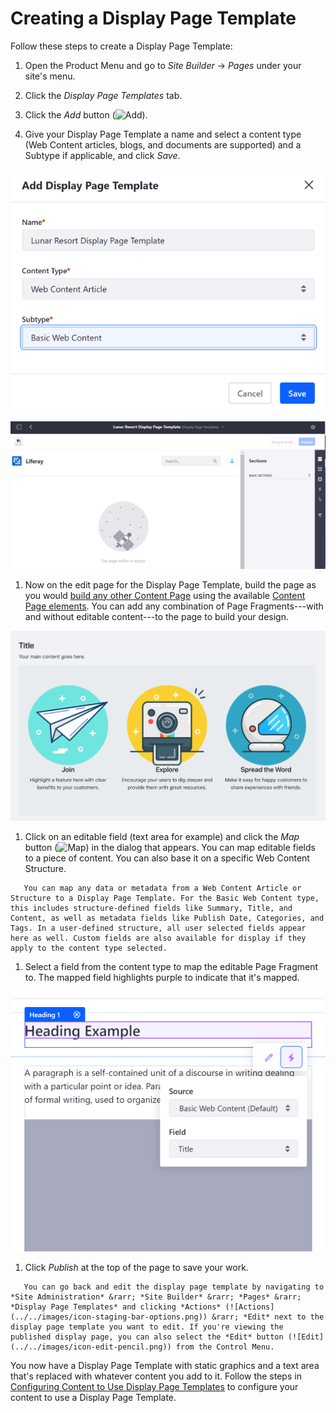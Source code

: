 # Creating a Display Page Template

Follow these steps to create a Display Page Template:

1. Open the Product Menu and go to *Site Builder* &rarr; *Pages* under your site's menu.

1. Click the *Display Page Templates* tab.

1. Click the *Add* button (![Add](../../images/icon-add.png)).

1. Give your Display Page Template a name and select a content type (Web Content articles, blogs, and documents are supported) and a Subtype if applicable, and click *Save*.

  ![Select an Asset type and Subtype.](./creating-a-display-page-template/images/01.png)

  ![The Display Page Template creation interface is the same as a standard Content Page.](./creating-a-display-page-template/images/02.png)

1. Now on the edit page for the Display Page Template, build the page as you would [build any other Content Page](../02-creating-pages/04-building-content-pages.md) using the available [Content Page elements](../02-creating-pages/03-content-page-elements.md). You can add any combination of Page Fragments---with and without editable content---to the page to build your design.

  ![The content structure is mapped to the Page Fragments of the Display Page Template.](./creating-a-display-page-template/images/03.png)

1. Click on an editable field (text area for example) and click the *Map* button (![Map](../../images/icon-map.png)) in the dialog that appears. You can map editable fields to a piece of content. You can also base it on a specific Web Content Structure.

  ```note::
     You can map any data or metadata from a Web Content Article or Structure to a Display Page Template. For the Basic Web Content type, this includes structure-defined fields like Summary, Title, and Content, as well as metadata fields like Publish Date, Categories, and Tags. In a user-defined structure, all user selected fields appear here as well. Custom fields are also available for display if they apply to the content type selected.
  ```

1. Select a field from the content type to map the editable Page Fragment to. The mapped field highlights purple to indicate that it's mapped.

  ![Page Fragments that are mapped to the structure fields are highlighted purple.](./creating-a-display-page-template/images/04.png)

1. Click *Publish* at the top of the page to save your work.

  ```note::
     You can go back and edit the display page template by navigating to *Site Administration* &rarr; *Site Builder* &rarr; *Pages* &rarr; *Display Page Templates* and clicking *Actions* (![Actions](../../images/icon-staging-bar-options.png)) &rarr; *Edit* next to the display page template you want to edit. If you're viewing the published display page, you can also select the *Edit* button (![Edit](../../images/icon-edit-pencil.png)) from the Control Menu.
  ```

You now have a Display Page Template with static graphics and a text area that's replaced with whatever content you add to it.
Follow the steps in [Configuring Content to Use Display Page Templates](./03-configuring-content-to-use-display-pages.md) to configure your content to use a Display Page Template.

